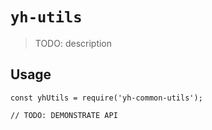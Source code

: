 # `yh-utils`

> TODO: description

## Usage

```
const yhUtils = require('yh-common-utils');

// TODO: DEMONSTRATE API
```
